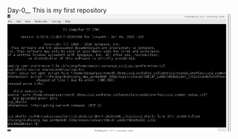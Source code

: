 Day-0__
This is my first repository
![This is an image](https://github.com/somsunee/Intel-sd-training/blob/4bd3a17f4220f4f82107062dd5e2f01355473fc1/day-0.jpg)
